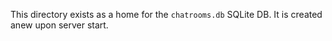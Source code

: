 This directory exists as a home for the `chatrooms.db` SQLite DB. It is created anew upon server start.

